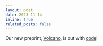 ```yaml
---
layout: post
date: 2023-11-14
inline: true
related_posts: false
---
```

Our new preprint, [Volcano](https://arxiv.org/abs/2311.07362), is out with [code](https://github.com/kaistAI/Volcano)!